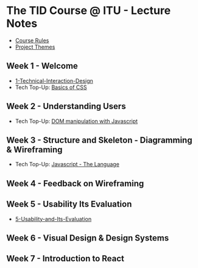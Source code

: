 # The TID Course @ ITU - Lecture Notes

- [Course Rules](Course%20Rules.md)
- [Project Themes](Project-Themes.md)
## Week 1 - Welcome
- [1-Technical-Interaction-Design](../Lectures/1-Technical-Interaction-Design.md)
- Tech Top-Up: [Basics of CSS](Tech-TopUps/1-Basics-of-CSS.md)

## Week 2 - Understanding Users
- Tech Top-Up: [DOM manipulation with Javascript](Tech-TopUps/2-DOM-Manipulation-with-Javascript.md)

## Week 3 - Structure and Skeleton - Diagramming & Wireframing
- Tech Top-Up: [Javascript - The Language](Tech-TopUps/3-Javascript-the-Language.md)

## Week 4 - Feedback on Wireframing


## Week 5 - Usability Its Evaluation
- [5-Usability-and-Its-Evaluation](../Lectures/5-Usability-and-Its-Evaluation.md)

## Week 6 - Visual Design & Design Systems

## Week 7 - Introduction to React

